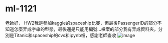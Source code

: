 # ml-1121

老師好，
HW2我是參加kaggle的spaceship比賽，但最後PassengerID的部分不知道怎麼弄成字串的型態，最後還是只能用編號...檔案的部分我有弄成資料夾，分別是Titanic和spaceship的cvs和ipynb檔，感謝老師查收
![image](https://github.com/0212Jerry/ml-1121/assets/113414066/1c193275-01ac-43b4-b57a-1bc752cf942f)


